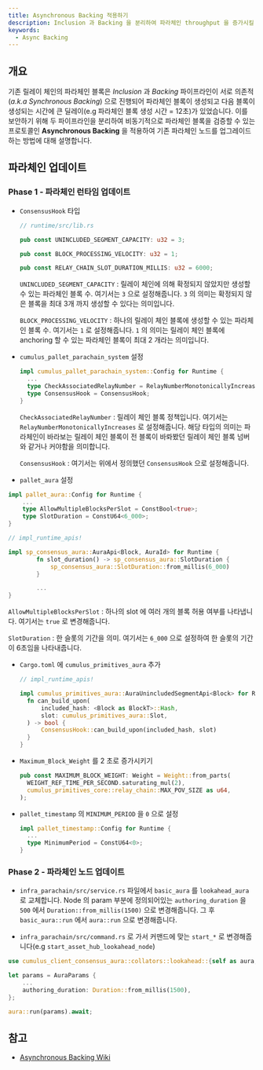 ```yaml
---
title: Asynchronous Backing 적용하기
description: Inclusion 과 Backing 을 분리하여 파라체인 throughput 을 증가시킬 수 있는 async backing 을 적용하는 방법에 대해 설명합니다.
keywords:
  - Async Backing
---
```


## 개요 

기존 릴레이 체인의 파라체인 블록은 *Inclusion* 과 *Backing* 파이프라인이 서로 의존적(_a.k.a Synchronous Backing_) 으로 진행되어 파라체인 블록이 생성되고 다음 블록이 생성되는 시간에 큰 딜레이(e.g 파라체인 블록 생성 시간 = 12초)가 있었습니다. 이를 보안하기 위해 두 파이프라인을 분리하여 비동기적으로 파라체인 블록을 검증할 수 있는 프로토콜인 **Asynchronous Backing** 을 적용하여 기존 파라체인 노드를 업그레이드 하는 방법에 대해 설명합니다.

## 파라체인 업데이트

### Phase 1 - 파라체인 런타임 업데이트

- `ConsensusHook` 타입 

  ```rust
  // runtime/src/lib.rs

  pub const UNINCLUDED_SEGMENT_CAPACITY: u32 = 3;

  pub const BLOCK_PROCESSING_VELOCITY: u32 = 1;

  pub const RELAY_CHAIN_SLOT_DURATION_MILLIS: u32 = 6000;

  ```

  `UNINCLUDED_SEGMENT_CAPACITY` : 릴레이 체인에 의해 확정되지 않았지만 생성할 수 있는 파라체인 블록 수. 여기서는 `3` 으로 설정해줍니다. `3` 의 의미는 확정되지 않은 블록을 최대 3개 까지 생성할 수 있다는 의미입니다. 

  `BLOCK_PROCESSING_VELOCITY` : 하나의 릴레이 체인 블록에 생성할 수 있는 파라체인 블록 수. 여기서는 `1` 로 설정해줍니다. `1` 의 의미는 릴레이 체인 블록에 anchoring 할 수 있는 파라체인 블록이 최대 2 개라는 의미입니다.

- `cumulus_pallet_parachain_system` 설정

  ```rust
  impl cumulus_pallet_parachain_system::Config for Runtime {
    ...
    type CheckAssociatedRelayNumber = RelayNumberMonotonicallyIncreases;
    type ConsensusHook = ConsensusHook;
  }
  ```
  `CheckAssociatedRelayNumber` : 릴레이 체인 블록 정책입니다. 여기서는 `RelayNumberMonotonicallyIncreases` 로 설정해줍니다. 해당 타입의 의미는 파라체인이 바라보는 릴레이 체인 블록이 전 블록이 바롸봤던 릴레이 체인 블록 넘버와 같거나 커야함을 의미합니다. 

  `ConsensusHook` : 여기서는 위에서 정의했던 `ConsensusHook` 으로 설정해줍니다.

- `pallet_aura` 설정

```rust
impl pallet_aura::Config for Runtime {
    ...
    type AllowMultipleBlocksPerSlot = ConstBool<true>;
    type SlotDuration = ConstU64<6_000>;
}

// impl_runtime_apis!

impl sp_consensus_aura::AuraApi<Block, AuraId> for Runtime {
        fn slot_duration() -> sp_consensus_aura::SlotDuration {
            sp_consensus_aura::SlotDuration::from_millis(6_000)
        }

        ...
}
```

`AllowMultipleBlocksPerSlot` : 하나의 slot 에 여러 개의 블록 허용 여부를 나타냅니다. 여기서는 `true` 로 변경해줍니다.

`SlotDuration` : 한 슬롯의 기간을 의미. 여기서는 `6_000` 으로 설정하여 한 슬롯의 기간이 6초임을 나타내줍니다.

- `Cargo.toml` 에 `cumulus_primitives_aura` 추가

  ```rust
  // impl_runtime_apis!

  impl cumulus_primitives_aura::AuraUnincludedSegmentApi<Block> for Runtime {
    fn can_build_upon(
        included_hash: <Block as BlockT>::Hash,
        slot: cumulus_primitives_aura::Slot,
    ) -> bool {
        ConsensusHook::can_build_upon(included_hash, slot)
    }
  }
  ```

- `Maximum_Block_Weight` 를 2 초로 증가시키기 

  ```rust
  pub const MAXIMUM_BLOCK_WEIGHT: Weight = Weight::from_parts(
    WEIGHT_REF_TIME_PER_SECOND.saturating_mul(2),
    cumulus_primitives_core::relay_chain::MAX_POV_SIZE as u64,
  );
  ```

- `pallet_timestamp` 의 `MINIMUM_PERIOD` 을 `0` 으로 설정

  ```rust
  impl pallet_timestamp::Config for Runtime {
    ...
    type MinimumPeriod = ConstU64<0>;
  }
  ```

### Phase 2 - 파라체인 노드 업데이트

- `infra_parachain/src/service.rs` 파일에서 `basic_aura` 를 `lookahead_aura` 로 교체합니다. Node 의 param 부분에 정의되어있는 `authoring_duration` 을 `500` 에서 `Duration::from_millis(1500)` 으로 변경해줍니다. 그 후 `basic_aura::run` 에서 `aura::run` 으로 변경해줍니다. 

- `infra_parachain/src/command.rs` 로 가서 커맨드에 맞는 `start_*` 로 변경해줍니다(e.g `start_asset_hub_lookahead_node`)

```rust
use cumulus_client_consensus_aura::collators::lookahead::{self as aura, Params as AuraParams};

let params = AuraParams {
    ... 
    authoring_duration: Duration::from_millis(1500),
};

aura::run(params).await;
```

## 참고

- [Asynchronous Backing Wiki](https://wiki.polkadot.network/docs/learn-async-backing)
